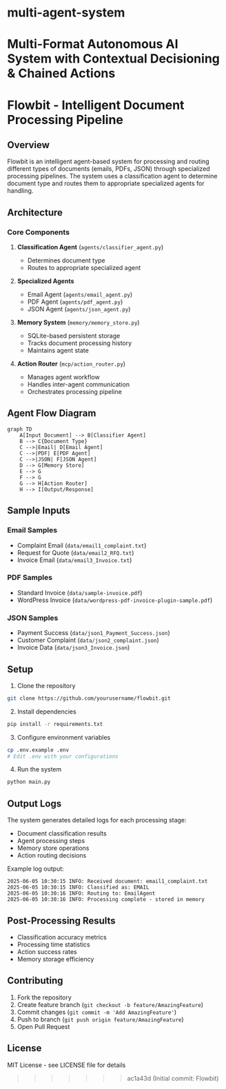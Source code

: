 
# multi-agent-system
Multi-Format Autonomous AI System with Contextual Decisioning &amp; Chained Actions
=======
# Flowbit - Intelligent Document Processing Pipeline

## Overview

Flowbit is an intelligent agent-based system for processing and routing different types of documents (emails, PDFs, JSON) through specialized processing pipelines. The system uses a classification agent to determine document type and routes them to appropriate specialized agents for handling.

## Architecture

### Core Components

1. **Classification Agent** (`agents/classifier_agent.py`)

   - Determines document type
   - Routes to appropriate specialized agent

2. **Specialized Agents**

   - Email Agent (`agents/email_agent.py`)
   - PDF Agent (`agents/pdf_agent.py`)
   - JSON Agent (`agents/json_agent.py`)

3. **Memory System** (`memory/memory_store.py`)

   - SQLite-based persistent storage
   - Tracks document processing history
   - Maintains agent state

4. **Action Router** (`mcp/action_router.py`)
   - Manages agent workflow
   - Handles inter-agent communication
   - Orchestrates processing pipeline

## Agent Flow Diagram

```mermaid
graph TD
    A[Input Document] --> B[Classifier Agent]
    B --> C{Document Type}
    C -->|Email| D[Email Agent]
    C -->|PDF| E[PDF Agent]
    C -->|JSON| F[JSON Agent]
    D --> G[Memory Store]
    E --> G
    F --> G
    G --> H[Action Router]
    H --> I[Output/Response]
```

## Sample Inputs

### Email Samples

- Complaint Email (`data/email1_complaint.txt`)
- Request for Quote (`data/email2_RFQ.txt`)
- Invoice Email (`data/email3_Invoice.txt`)

### PDF Samples

- Standard Invoice (`data/sample-invoice.pdf`)
- WordPress Invoice (`data/wordpress-pdf-invoice-plugin-sample.pdf`)

### JSON Samples

- Payment Success (`data/json1_Payment_Success.json`)
- Customer Complaint (`data/json2_complaint.json`)
- Invoice Data (`data/json3_Invoice.json`)

## Setup

1. Clone the repository

```bash
git clone https://github.com/yourusername/flowbit.git
```

2. Install dependencies

```bash
pip install -r requirements.txt
```

3. Configure environment variables

```bash
cp .env.example .env
# Edit .env with your configurations
```

4. Run the system

```bash
python main.py
```

## Output Logs

The system generates detailed logs for each processing stage:

- Document classification results
- Agent processing steps
- Memory store operations
- Action routing decisions

Example log output:

```
2025-06-05 10:30:15 INFO: Received document: email1_complaint.txt
2025-06-05 10:30:15 INFO: Classified as: EMAIL
2025-06-05 10:30:16 INFO: Routing to: EmailAgent
2025-06-05 10:30:16 INFO: Processing complete - stored in memory
```

## Post-Processing Results

- Classification accuracy metrics
- Processing time statistics
- Action success rates
- Memory storage efficiency

## Contributing

1. Fork the repository
2. Create feature branch (`git checkout -b feature/AmazingFeature`)
3. Commit changes (`git commit -m 'Add AmazingFeature'`)
4. Push to branch (`git push origin feature/AmazingFeature`)
5. Open Pull Request

## License

MIT License - see LICENSE file for details
>>>>>>> ac1a43d (Initial commit: Flowbit)

